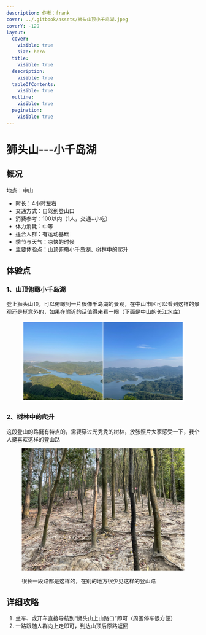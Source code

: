 ```yaml
---
description: 作者：frank
cover: ../.gitbook/assets/狮头山顶小千岛湖.jpeg
coverY: -129
layout:
  cover:
    visible: true
    size: hero
  title:
    visible: true
  description:
    visible: true
  tableOfContents:
    visible: true
  outline:
    visible: true
  pagination:
    visible: true
---
```


# 狮头山---小千岛湖

## 概况

地点：中山

* 时长：4小时左右
* 交通方式：自驾到登山口
* 消费参考：100以内（1人，交通+小吃）
* 体力消耗：中等
* 适合人群：有运动基础
* 季节与天气：凉快的时候
* 主要体验点：山顶俯瞰小千岛湖、树林中的爬升

## 体验点

### 1、山顶俯瞰小千岛湖

登上狮头山顶，可以俯瞰到一片很像千岛湖的景观，在中山市区可以看到这样的景观还是挺意外的，如果在附近的话值得来看一眼（下面是中山的长江水库）

<figure><img src="../.gitbook/assets/狮头山1.jpg" alt=""><figcaption></figcaption></figure>

### 2、树林中的爬升

这段登山的路挺有特点的，需要穿过光秃秃的树林，放张照片大家感受一下，我个人挺喜欢这样的登山路

<figure><img src="../.gitbook/assets/狮头山的上山路.jpeg" alt="" width="563"><figcaption><p>很长一段路都是这样的，在别的地方很少见这样的登山路</p></figcaption></figure>

## 详细攻略

1. 坐车、或开车直接导航到“狮头山上山路口”即可（周围停车很方便）
2. 一路跟随人群向上走即可，到达山顶后原路返回
